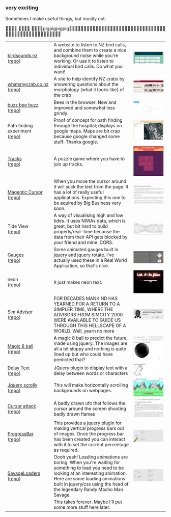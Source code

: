 ### very exciting 

Sometimes I make useful things, but mostly not.

:pig2::pig2::pig2::pig2: :pig2::pig2::pig2::pig2: :pig2::pig2::pig2::pig2:pigpigpigpig:pig2::pig2::pig2::pig2::pig2::pig2::pig2::pig2::pig2::pig2::pig2::pig2::pig2::pig2::pig2::pig2::pig2::pig2::pig2::pig2::pig2::pig2::pig2::pig2::pig2::pig2::pig2::pig2::pig2::pig2::pig2::pig2::pig2::pig2::pig2::pig2::pig2::pig2::pig2::pig2::pig2::pig2::pig2::pig2::pig2::pig2::pig2::pig2::pig2::pig2::pig2::pig2:

<table align="center">
    <tr>
        <td><a target="_blank" href="https://birdsounds.nz">birdsounds.nz</a>
    </br>(<a href="https://github.com/kelvinperrie/birds-go-twurp">repo</a>)
        </td>
        <td>A website to listen to NZ bird calls, and combine them to create a nice background noise while you're working. Or use it to listen to individual bird calls. Do what you want!</td>
        <td align="center"><img src="https://github.com/kelvinperrie/kelvinperrie/blob/main/images/birdsoundsnz.gif" alt="gif of birdsounds.nz website"></td>
    </tr>
    <tr>
        <td><a target="_blank" href="https://whatsmycrab.co.nz">whatsmycrab.co.nz</a>
        </br>(<a href="https://github.com/kelvinperrie/buzzbeebuzz">repo</a>)
        </td>
        <td>A site to help identify NZ crabs by answering questions about the morphology (what it looks like) of the crab</td>
        <td align="center"><img src="https://github.com/kelvinperrie/kelvinperrie/blob/main/images/whatsmycrab.gif" alt="gif of whatsmycrab.co.nz website"></td>
    </tr>
    <tr>
        <td><a target="_blank" href="https://beebuzz.netlify.app/">buzz bee buzz</a>
        </br>(<a href="https://github.com/kelvinperrie/buzzbeebuzz">repo</a>)
        </td>
        <td>Bees in the browser. New and improved and somewhat less grindy.</td>
        <td align="center"><img src="https://github.com/kelvinperrie/kelvinperrie/blob/main/images/buzzbeebuzz.gif" alt="gif of buzzbeebuzz"></td>
    </tr>
    <tr>
        <td>Path finding experiment
            <br/>(<a href="https://github.com/kelvinperrie/Path-Finding-Play">repo</a>)
        </td>
        <td>Proof of concept for path finding through the hospital; displays on google maps. Maps are bit crap because google changed some stuff. Thanks google.</td>
        <td align="center"><img src="https://github.com/kelvinperrie/kelvinperrie/blob/main/images/PathFinding-Example1.gif" alt="gif of pathfind experiment"></td>
    </tr>
    <tr>
        <td><a href="https://multitracks.netlify.app/">Tracks</a>
            <br/>(<a href="https://github.com/kelvinperrie/Tracks">repo</a>)
        </td>
        <td>A puzzle game where you have to join up tracks.</td>
        <td align="center"><img src="https://github.com/kelvinperrie/kelvinperrie/blob/main/images/tracks-example01.gif" alt="gif of tracks game"></td>
    </tr>
    <tr>
        <td><a href="https://magneticcursor.netlify.app/demo/demo.html">Magentic Cursor</a>
            <br/>(<a href="https://github.com/kelvinperrie/MagneticCursor">repo</a>)
        </td>
        <td>When you move the cursor around it will suck the text from the page. It has a lot of really useful applications. Expecting this one to be aquired by Big Business very soon.</td>
        <td align="center"><img src="https://github.com/kelvinperrie/kelvinperrie/blob/main/images/magneticcursor.gif" alt="gif of magentic cursor"></td>
    </tr>
    <tr>
        <td>Tide View
            <br/>(<a href="https://github.com/kelvinperrie/TideView">repo</a>)
        </td>
        <td>A way of visualising high and low tides. It uses NIWAs data, which is great, but bit hard to build properly/real-time because the data from their API gets blocked by your friend and mine: CORS.</td>
        <td align="center"><img src="https://github.com/kelvinperrie/kelvinperrie/blob/main/images/tidemapping-30days.png" alt="pic of tideview display"></td>
    </tr>
    <tr>
        <td><a href="https://gauges.netlify.app/examples.html">Gauges</a>
        <br/>(<a href="https://github.com/kelvinperrie/Gauges">repo</a>)
        </td>
        <td>Some animated gauges built in jquery and jquery rotate. I've actually used these in a Real World Application, so that's nice.</td>
        <td align="center"><img src="https://github.com/kelvinperrie/kelvinperrie/blob/main/images/gauges.gif" alt="gif of gauges in action"></td>
    </tr>
    <tr>
        <td>neon
        <br/>(<a href="https://github.com/kelvinperrie/neon">repo</a>)
        </td>
        <td>It just makes neon text.</td>
        <td align="center"><img src="https://github.com/kelvinperrie/kelvinperrie/blob/main/images/neon.gif" alt="gif of neon in action"></td>
    </tr>
    <tr>
        <td><a href="https://simadvisor.netlify.app/demo.html">Sim Advisor</a>
        <br/>(<a href="https://github.com/kelvinperrie/SimAdvisor">repo</a>)
        </td>
        <td>FOR DECADES MANKIND HAS YEARNED FOR A RETURN TO A SIMPLER TIME, WHERE THE ADVISORS FROM SIMCITY 2000 WERE AVAILABLE TO GUIDE US THROUGH THIS HELLSCAPE OF A WORLD. Well, yearn no more</td>
        <td align="center"><img src="https://github.com/kelvinperrie/kelvinperrie/blob/main/images/simadvisor.png" alt="pic of sim advisor output"></td>
    </tr>
    <tr>
        <td><a href="https://magiceight.netlify.app/">Magic 8 ball</a>
        <br/>(<a href="https://github.com/kelvinperrie/MagicEight">repo</a>)
        </td>
        <td>A magic 8 ball to predict the future, made using jquery. The images are all a bit sloppy and nothing is quite lined up but who could have predicted that?</td>
        <td align="center"><img src="https://github.com/kelvinperrie/kelvinperrie/blob/main/images/Magic8BallExample2.gif" alt="gif of magic 8 ball"></td>
    </tr>
    <tr>
        <td><a href="https://delaytext.netlify.app/demo.html">Delay Text</a>
        <br/>(<a href="https://github.com/kelvinperrie/DelayText">repo</a>)
        </td>
        <td>JQuery plugin to display text with a delay between words or characters</td>
        <td align="center"><img src="https://github.com/kelvinperrie/kelvinperrie/blob/main/images/delaytext.gif" alt="gif of delay text"></td>
    </tr>
    <tr>
        <td><a href="https://jqueryscrolly.netlify.app/examples/example1.html">Jquery scrolly</a>
        <br/>(<a href="https://github.com/kelvinperrie/jquery-scrolly">repo</a>)
        </td>
        <td>This will make horizontally scrolling backgrounds on webpages.</td>
        <td align="center"><img src="https://github.com/kelvinperrie/kelvinperrie/blob/main/images/jquery-scrolly.gif" alt="gif of jquery scrolly"></td>
    </tr>    
    <tr>
        <td><a href="https://cursorattack.netlify.app/src/everything.html">Cursor attack</a>
        <br/>(<a href="https://github.com/kelvinperrie/CursorAttack">repo</a>)
        </td>
        <td>A badly drawn ufo that follows the cursor around the screen shooting badly drawn flames</td>
        <td align="center"><img src="https://github.com/kelvinperrie/kelvinperrie/blob/main/images/cursorAttack1.gif" alt="gif of cursor attack"></td>
    </tr>
    <tr>
        <td><a href="https://progressbars.netlify.app/examples/examples.html">ProgressBar</a>
        <br/>(<a href="https://github.com/kelvinperrie/ProgressBar">repo</a>)
        </td>
        <td>This provides a jquery plugin for making vertical progress bars out of images. Once the progress bar has been created you can interact with it to set the current percentage as required.</td>
        <td align="center"><img src="https://github.com/kelvinperrie/kelvinperrie/blob/main/images/progressbar.gif" alt="gif of progressbar"></td>
    </tr>
    <tr>
        <td><a href="https://savageloaders.netlify.app/examples/examples.html">SavageLoaders</a>
        <br/>(<a href="https://github.com/kelvinperrie/SavageLoaders">repo</a>)
        </td>
        <td>Oooh yeah! Loading animations are boring. When you're waiting for something to load you need to be looking at an interesting animation. Here are some loading animations built in jquery/css using the head of the legendary Randy Macho Man Savage.</td>
        <td align="center"><img src="https://github.com/kelvinperrie/kelvinperrie/blob/main/images/savageloaders.gif" alt="gif of savageloaders"></td>
    </tr>
    <tr>
        <td></td>
        <td>This takes forever. Maybe I'll put some more stuff here later.</td>
        <td></td>
    </tr>
</table>




<!--

**kelvinperrie/kelvinperrie** is a ✨ _special_ ✨ repository because its `README.md` (this file) appears on your GitHub profile.

Here are some ideas to get you started:

- 🔭 I’m currently working on ...
- 🌱 I’m currently learning ...
- 👯 I’m looking to collaborate on ...
- 🤔 I’m looking for help with ...
- 💬 Ask me about ...
- 📫 How to reach me: ...
- 😄 Pronouns: ...
- ⚡ Fun fact: ...
-->
